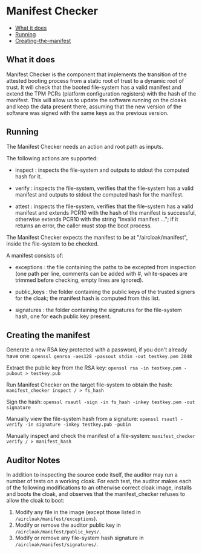 Manifest Checker
================

- [What it does](#what-it-does)
- [Running](#running)
- [Creating-the-manifest](#creating-the-manifest)


## What it does

  Manifest Checker is the component that implements the transition of the attested booting process from
  a static root of trust to a dynamic root of trust. It will check that the booted file-system has a valid
  manifest and extend the TPM PCRs (platform configuration registers) with the hash of the manifest. This
  will allow us to update the software running on the cloaks and keep the data present there, assuming that
  the new version of the software was signed with the same keys as the previous version.


## Running

The Manifest Checker needs an action and root path as inputs.

The following actions are supported:

  - inspect : inspects the file-system and outputs to stdout the computed hash for it.

  - verify : inspects the file-system, verifies that the file-system has a valid manifest 
  and outputs to stdout the computed hash for the manifest.

  - attest : inspects the file-system, verifies that the file-system has a valid manifest
  and extends PCR10 with the hash of the manifest is successful, otherwise extends PCR10
  with the string "Invalid manifest ..."; if it returns an error, the caller must stop the boot process.

The Manifest Checker expects the manifest to be at "/aircloak/manifest", inside the file-system to be checked.

A manifest consists of:

  - exceptions : the file containing the paths to be excepted from inspection (one path per line,
  comments can be added with #, white-spaces are trimmed before checking, empty lines are ignored).

  - public_keys : the folder containing the public keys of the trusted signers for the cloak; the manifest
  hash is computed from this list.

  - signatures : the folder containing the signatures for the file-system hash, one for each public key present.

## Creating the manifest

Generate a new RSA key protected with a password, if you don't already have one:
  ```openssl genrsa -aes128 -passout stdin -out testkey.pem 2048```

Extract the public key from the RSA key: ```openssl rsa -in testkey.pem -pubout > testkey.pub```

Run Manifest Checker on the target file-system to obtain the hash: ```manifest_checker inspect / > fs_hash```

Sign the hash: ```openssl rsautl -sign -in fs_hash -inkey testkey.pem -out signature```

Manually view the file-system hash from a signature:
  ```openssl rsautl -verify -in signature -inkey testkey.pub -pubin```

Manually inspect and check the manifest of a file-system: ```manifest_checker verify / > manifest_hash```

## Auditor Notes

In addition to inspecting the source code itself, the auditor may run a number of tests on a working cloak.  For each test, the auditor makes each of the following modifications to an otherwise correct cloak image, installs and boots the cloak, and observes that the manifest_checker refuses to allow the cloak to boot:

1. Modify any file in the image (except those listed in `/aircloak/manifest/exceptions`).
2. Modify or remove the auditor public key in `/aircloak/manifest/public_keys/`.
3. Modify or remove any file-system hash signature in `/aircloak/manifest/signatures/`.

